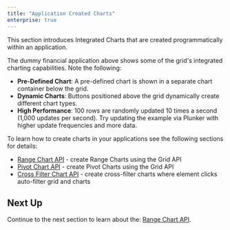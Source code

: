 ```yaml
---
title: "Application Created Charts"
enterprise: true
---
```


This section introduces Integrated Charts that are created programmatically within an application.

<grid-example title='Application Created Charts' name='application-created-charts' type='typescript' options='{ "exampleHeight": 825, "enterprise": true, "modules": ["clientside", "charts", "rowgrouping"] }'></grid-example>

The dummy financial application above shows some of the grid's integrated charting capabilities. Note the following:

- **Pre-Defined Chart**: A pre-defined chart is shown in a separate chart container below the grid.
- **Dynamic Charts**: Buttons positioned above the grid dynamically create different chart types.
- **High Performance**: 100 rows are randomly updated 10 times a second (1,000 updates per second). Try updating the example via Plunker with higher update frequencies and more data.

To learn how to create charts in your applications see the following sections for details:

- [Range Chart API](/integrated-charts-api-range-chart/) - create Range Charts using the Grid API
- [Pivot Chart API](/integrated-charts-api-range-chart/) - create Pivot Charts using the Grid API
- [Cross Filter Chart API](/integrated-charts-api-cross-filter-chart/) - create cross-filter charts where element clicks auto-filter grid and charts

## Next Up

Continue to the next section to learn about the: [Range Chart API](/integrated-charts-api-range-chart/).
